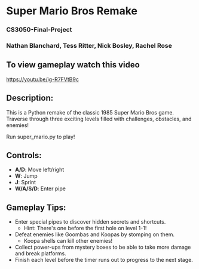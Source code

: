 # Super Mario Bros Remake
### CS3050-Final-Project
### Nathan Blanchard, Tess Ritter, Nick Bosley, Rachel Rose

## To view gameplay watch this video
https://youtu.be/ig-R7FVtB9c 

## Description:
This is a Python remake of the classic 1985 Super Mario Bros game. Traverse through three exciting levels filled with challenges, obstacles, and enemies! 

Run super_mario.py to play!

## Controls:
- **A/D**: Move left/right
- **W**: Jump
- **J**: Sprint
- **W/A/S/D**: Enter pipe

## Gameplay Tips:
- Enter special pipes to discover hidden secrets and shortcuts.
  - Hint: There's one before the first hole on level 1-1!
- Defeat enemies like Goombas and Koopas by stomping on them.
  - Koopa shells can kill other enemies!
- Collect power-ups from mystery boxes to be able to take more damage and break platforms.
- Finish each level before the timer runs out to progress to the next stage.
